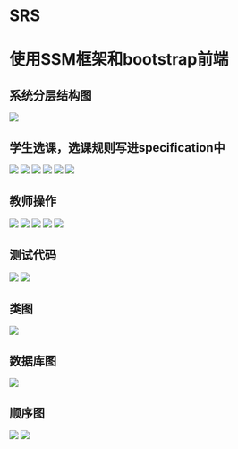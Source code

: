 # SRS
# 使用SSM框架和bootstrap前端
## 系统分层结构图
![](建模与截图/分层结构图.jpg)
## 学生选课，选课规则写进specification中
![](运行界面/学生主页（含课程表和成绩表）.png)
![](运行界面/选课.png)
![](运行界面/选课成功.png)
![](运行界面/选课失败1.png)
![](运行界面/选课失败2.png)
![](运行界面/选课失败3.png)
## 教师操作
![](运行界面/教师查看自己的课程.png)
![](运行界面/添加课程.png)
![](运行界面/添加班次.png)
![](运行界面/修改课程.png)
![](运行界面/修改班次.png)
## 测试代码
![](运行界面/测试代码1.png)
![](运行界面/测试代码2.png)
## 类图
![](建模与截图/领域类图.png)
## 数据库图
![](建模与截图/数据库建模.jpg)
## 顺序图
![](建模与截图/选课顺序图.png)
![](建模与截图/查询成绩顺序图.png)

